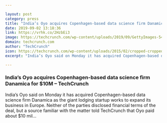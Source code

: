 ```yaml
---

layout: post
category: press
title: "India’s Oyo acquires Copenhagen-based data science firm Danamica for $10M"
date: 2019-09-02 13:18:36
link: https://vrhk.co/2HzbEi3
image: https://techcrunch.com/wp-content/uploads/2019/09/GettyImages-542767848.jpg?w=609
domain: techcrunch.com
author: "TechCrunch"
icon: https://techcrunch.com/wp-content/uploads/2015/02/cropped-cropped-favicon-gradient.png?w=180
excerpt: "India’s Oyo said on Monday it has acquired Copenhagen-based data science firm Danamica as the giant lodging startup works to expand its business in Europe. Neither of the parties disclosed financial terms of the deal, but a source familiar with the matter told TechCrunch that Oyo paid about $10 mil…"

---
```


### India’s Oyo acquires Copenhagen-based data science firm Danamica for $10M – TechCrunch

India’s Oyo said on Monday it has acquired Copenhagen-based data science firm Danamica as the giant lodging startup works to expand its business in Europe. Neither of the parties disclosed financial terms of the deal, but a source familiar with the matter told TechCrunch that Oyo paid about $10 mil…